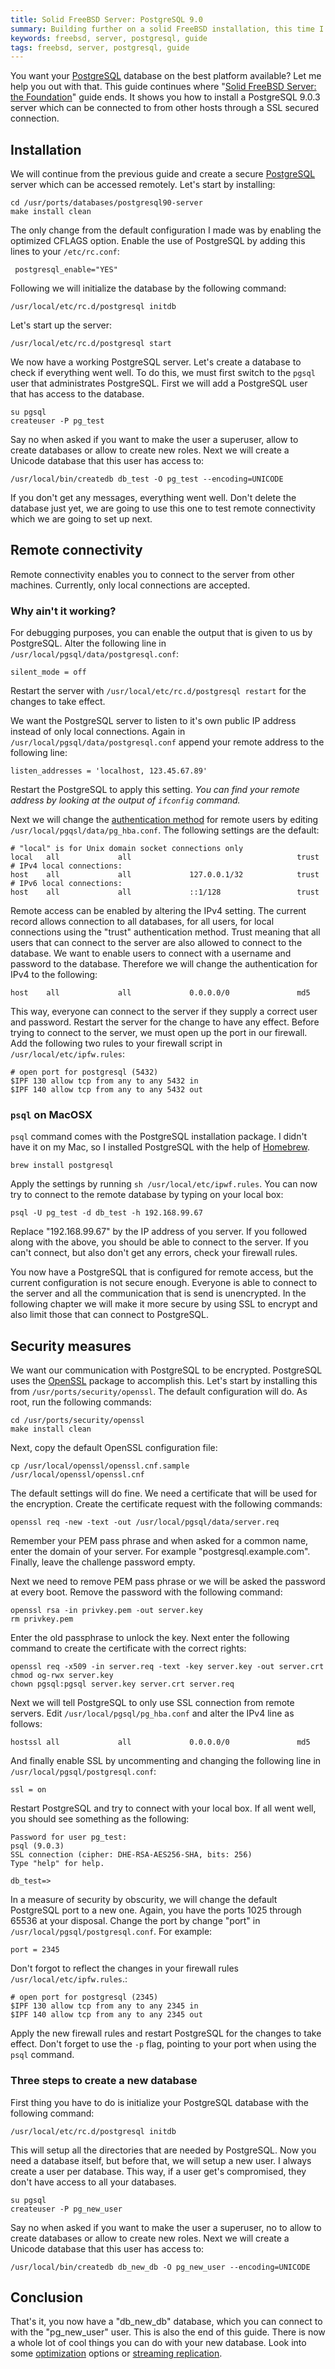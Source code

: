 ```yaml
---
title: Solid FreeBSD Server: PostgreSQL 9.0
summary: Building further on a solid FreeBSD installation, this time I show you how to install PostgreSQL which you can connect remotely to.
keywords: freebsd, server, postgresql, guide
tags: freebsd, server, postgresql, guide
---
```


You want your [PostgreSQL] database on the best platform available? Let me
help you out with that. This guide continues where
"[Solid FreeBSD Server: the Foundation]" guide ends. It shows you how to
install a PostgreSQL 9.0.3 server which can be connected to from other hosts
through a SSL secured connection.

## Installation

We will continue from the previous guide and create a secure [PostgreSQL]
server which can be accessed remotely. Let's start by installing:

    cd /usr/ports/databases/postgresql90-server
    make install clean

The only change from the default configuration I made was by enabling the
optimized CFLAGS option. Enable the use of PostgreSQL by adding this lines to
your ``/etc/rc.conf``:

     postgresql_enable="YES"

Following we will initialize the database by the following command:

    /usr/local/etc/rc.d/postgresql initdb

Let's start up the server:

    /usr/local/etc/rc.d/postgresql start

We now have a working PostgreSQL server. Let's create a database to check if
everything went well. To do this, we must first switch to the ``pgsql`` user
that administrates PostgreSQL. First we will add a PostgreSQL user that has
access to the database.

    su pgsql
    createuser -P pg_test

Say no when asked if you want to make the user a superuser, allow to create
databases or allow to create new roles. Next we will create a Unicode database
that this user has access to:

    /usr/local/bin/createdb db_test -O pg_test --encoding=UNICODE

If you don't get any messages, everything went well. Don't delete the database
just yet, we are going to use this one to test remote connectivity which we
are going to set up next.

## Remote connectivity

Remote connectivity enables you to connect to the server from other
machines. Currently, only local connections are accepted.

<section class="information">

### Why ain't it working?

For debugging purposes, you can enable the output that is given to us by
PostgreSQL. Alter the following line in
``/usr/local/pgsql/data/postgresql.conf``:

    silent_mode = off

Restart the server with ``/usr/local/etc/rc.d/postgresql restart`` for the
changes to take effect.

</section>

We want the PostgreSQL server to listen to it's own public IP address instead
of only local connections. Again in ``/usr/local/pgsql/data/postgresql.conf``
append your remote address to the following line:

    listen_addresses = 'localhost, 123.45.67.89'

Restart the PostgreSQL to apply this setting. _You can find your remote
address by looking at the output of ``ifconfig`` command._

Next we will change the [authentication method] for remote users by editing
``/usr/local/pgqsl/data/pg_hba.conf``. The following settings are the default:

    # "local" is for Unix domain socket connections only
    local   all             all                                     trust
    # IPv4 local connections:
    host    all             all             127.0.0.1/32            trust
    # IPv6 local connections:
    host    all             all             ::1/128                 trust

Remote access can be enabled by altering the IPv4 setting. The current record
allows connection to all databases, for all users, for local connections using
the "trust" authentication method. Trust meaning that all users that can
connect to the server are also allowed to connect to the database. We want to
enable users to connect with a username and password to the
database. Therefore we will change the authentication for IPv4 to the
following:

    host    all             all             0.0.0.0/0               md5

This way, everyone can connect to the server if they supply a correct user and
password. Restart the server for the change to have any effect. Before trying
to connect to the server, we must open up the port in our firewall. Add the
following two rules to your firewall script in ``/usr/local/etc/ipfw.rules``:

    # open port for postgresql (5432)
    $IPF 130 allow tcp from any to any 5432 in
    $IPF 140 allow tcp from any to any 5432 out
    

<section class="information">

### ``psql`` on MacOSX

``psql`` command comes with the PostgreSQL installation package. I didn't have
it on my Mac, so I installed PostgreSQL with the help of [Homebrew].

    brew install postgresql
    
</section>
    
Apply the settings by running ``sh /usr/local/etc/ipwf.rules``. You can now
try to connect to the remote database by typing on your local box:

    psql -U pg_test -d db_test -h 192.168.99.67

Replace "192.168.99.67" by the IP address of you server. If you followed along
with the above, you should be able to connect to the server. If you can't
connect, but also don't get any errors, check your firewall rules.

You now have a PostgreSQL that is configured for remote access, but the
current configuration is not secure enough. Everyone is able to connect to the
server and all the communication that is send is unencrypted. In the following
chapter we will make it more secure by using SSL to encrypt and also limit
those that can connect to PostgreSQL.

## Security measures

We want our communication with PostgreSQL to be encrypted. PostgreSQL uses the
[OpenSSL] package to accomplish this. Let's start by installing this from
``/usr/ports/security/openssl``. The default configuration will do. As root,
run the following commands:

    cd /usr/ports/security/openssl
    make install clean

Next, copy the default OpenSSL configuration file:

    cp /usr/local/openssl/openssl.cnf.sample /usr/local/openssl/openssl.cnf

The default settings will do fine. We need a certificate that will be used for
the encryption. Create the certificate request with the following commands:

    openssl req -new -text -out /usr/local/pgsql/data/server.req

Remember your PEM pass phrase and when asked for a common name, enter the
domain of your server. For example "postgresql.example.com". Finally, leave
the challenge password empty.

Next we need to remove PEM pass phrase or we will be asked the password at
every boot. Remove the password with the following command:

    openssl rsa -in privkey.pem -out server.key
    rm privkey.pem

Enter the old passphrase to unlock the key. Next enter the following command
to create the certificate with the correct rights:

    openssl req -x509 -in server.req -text -key server.key -out server.crt
    chmod og-rwx server.key
    chown pgsql:pgsql server.key server.crt server.req

Next we will tell PostgreSQL to only use SSL connection from remote
servers. Edit ``/usr/local/pgsql/pg_hba.conf`` and alter the IPv4 line as
follows:

    hostssl all             all             0.0.0.0/0               md5

And finally enable SSL by uncommenting and changing the following line in
``/usr/local/pgsql/postgresql.conf``:

    ssl = on

Restart PostgreSQL and try to connect with your local box. If all went well,
you should see something as the following:

    Password for user pg_test: 
    psql (9.0.3)
    SSL connection (cipher: DHE-RSA-AES256-SHA, bits: 256)
    Type "help" for help.

    db_test=> 

In a measure of security by obscurity, we will change the default PostgreSQL
port to a new one. Again, you have the ports 1025 through 65536 at your
disposal. Change the port by change "port" in
``/usr/local/pgsql/postgresql.conf``. For example:

    port = 2345

Don't forgot to reflect the changes in your firewall rules
``/usr/local/etc/ipfw.rules``.:

    # open port for postgresql (2345)
    $IPF 130 allow tcp from any to any 2345 in
    $IPF 140 allow tcp from any to any 2345 out

Apply the new firewall rules and restart PostgreSQL for the changes to take
effect. Don't forget to use the ``-p`` flag, pointing to your port when using
the ``psql`` command.

### Three steps to create a new database

First thing you have to do is initialize your PostgreSQL database with the
following command:

	/usr/local/etc/rc.d/postgresql initdb

This will setup all the directories that are needed by PostgreSQL. Now you
need a database itself, but before that, we will setup a new user. I always
create a user per database. This way, if a user get's compromised, they don't
have access to all your databases.

	su pgsql
	createuser -P pg_new_user

Say no when asked if you want to make the user a superuser, no to allow to
create databases or allow to create new roles. Next we will create a Unicode
database that this user has access to:

    /usr/local/bin/createdb db_new_db -O pg_new_user --encoding=UNICODE

## Conclusion

That's it, you now have a "db_new_db" database, which you can connect to with
the "pg_new_user" user. This is also the end of this guide. There is now a
whole lot of cool things you can do with your new database. Look into some
[optimization] options or [streaming replication].

[Solid FreeBSD Server: the Foundation]: /guides/2011/04/05/solid-freebsd-server-foundation.html
[PostgreSQL]: http://www.postgresql.org/
[OpenSSL]: http://www.openssl.org/
[authentication method]: http://www.postgresql.org/docs/9.0/static/auth-methods.html
[Homebrew]: http://mxcl.github.com/homebrew/
[optimization]: http://robots.thoughtbot.com/post/2638538135/postgresql-performance-considerations "PostgreSQL performance options"
[streaming replication]: http://wiki.postgresql.org/wiki/Streaming_Replication "Streaming replication guide"

